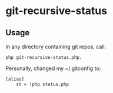 git-recursive-status
==========

Usage
----------
In any directory containing git repos, call:
```
php git-recursive-status.php.
```

Personally, changed my ~/.gitconfig to:
```
[alias]
    st = !php status.php
```
